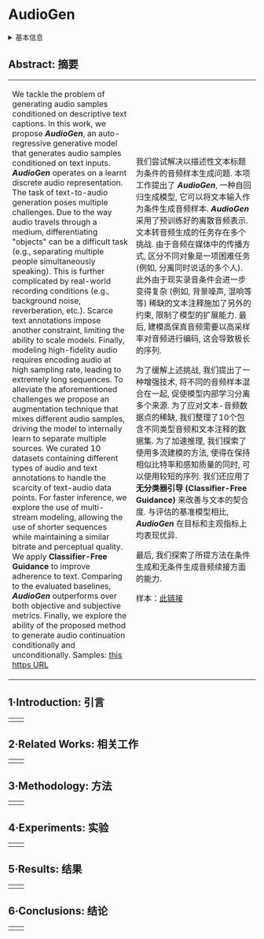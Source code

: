# AudioGen

<details>
<summary>基本信息</summary>

- 标题: "AudioGen: Textually Guided Audio Generation"
- 作者:
  - 01 Felix Kreuk
  - 02 Gabriel Synnaeve
  - 03 Adam Polyak
  - 04 Uriel Singer
  - 05 Alexandre Defossez
  - 06 Jade Copet
  - 07 Devi Parikh
  - 08 Yaniv Taigman
  - 09 Yossi Adi
- 链接:
  - [ArXiv](https://arxiv.org/abs/2209.15352)
  - [Publication](https://openreview.net/forum?id=CYK7RfcOzQ4) ICLR2023
  - [Github]
  - [Demo](https://felixkreuk.github.io/audiogen)
- 文件:
  - [ArXiv](_PDF/2209.15352v2__AudioGen__Textually_Guided_Audio_Generation.pdf)
  - [Publication](_PDF/2209.15352p0__AudioGen__ICLR2023.pdf)

</details>

## Abstract: 摘要

<table><tr><td width="50%">

We tackle the problem of generating audio samples conditioned on descriptive text captions.
In this work, we propose ***AudioGen***, an auto-regressive generative model that generates audio samples conditioned on text inputs.
***AudioGen*** operates on a learnt discrete audio representation.
The task of text-to-audio generation poses multiple challenges.
Due to the way audio travels through a medium, differentiating "objects" can be a difficult task (e.g., separating multiple people simultaneously speaking).
This is further complicated by real-world recording conditions (e.g., background noise, reverberation, etc.).
Scarce text annotations impose another constraint, limiting the ability to scale models.
Finally, modeling high-fidelity audio requires encoding audio at high sampling rate, leading to extremely long sequences.
To alleviate the aforementioned challenges we propose an augmentation technique that mixes different audio samples, driving the model to internally learn to separate multiple sources.
We curated 10 datasets containing different types of audio and text annotations to handle the scarcity of text-audio data points.
For faster inference, we explore the use of multi-stream modeling, allowing the use of shorter sequences while maintaining a similar bitrate and perceptual quality.
We apply **Classifier-Free Guidance** to improve adherence to text.
Comparing to the evaluated baselines, ***AudioGen*** outperforms over both objective and subjective metrics.
Finally, we explore the ability of the proposed method to generate audio continuation conditionally and unconditionally.
Samples: [this https URL](https://felixkreuk.github.io/audiogen)

</td><td>

我们尝试解决以描述性文本标题为条件的音频样本生成问题.
本项工作提出了 ***AudioGen***, 一种自回归生成模型, 它可以将文本输入作为条件生成音频样本.
***AudioGen*** 采用了预训练好的离散音频表示.
文本转音频生成的任务存在多个挑战.
由于音频在媒体中的传播方式, 区分不同对象是一项困难任务 (例如, 分离同时说话的多个人).
此外由于现实录音条件会进一步变得复杂 (例如, 背景噪声, 混响等等)
稀缺的文本注释施加了另外的约束, 限制了模型的扩展能力.
最后, 建模高保真音频需要以高采样率对音频进行编码, 这会导致极长的序列.

为了缓解上述挑战, 我们提出了一种增强技术, 将不同的音频样本混合在一起, 促使模型内部学习分离多个来源. 为了应对文本-音频数据点的稀缺, 我们整理了10个包含不同类型音频和文本注释的数据集.
为了加速推理, 我们探索了使用多流建模的方法, 使得在保持相似比特率和感知质量的同时, 可以使用较短的序列. 我们还应用了**无分类器引导 (Classifier-Free Guidance)** 来改善与文本的契合度.
与评估的基准模型相比, ***AudioGen*** 在目标和主观指标上均表现优异.

最后, 我们探索了所提方法在条件生成和无条件生成音频续接方面的能力.

样本：[此链接](https://felixkreuk.github.io/audiogen)

</td></tr></table>

## 1·Introduction: 引言

<table><tr><td width="50%">

</td></tr></table>

## 2·Related Works: 相关工作

<table><tr><td width="50%">

</td></tr></table>

## 3·Methodology: 方法

<table><tr><td width="50%">

</td></tr></table>

## 4·Experiments: 实验

<table><tr><td width="50%">

</td></tr></table>

## 5·Results: 结果

<table><tr><td width="50%">

</td></tr></table>

## 6·Conclusions: 结论

<table><tr><td width="50%">

</td></tr></table>
